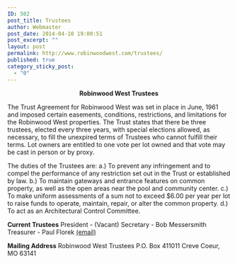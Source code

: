 ```yaml
---
ID: 502
post_title: Trustees
author: Webmaster
post_date: 2014-04-10 19:00:51
post_excerpt: ""
layout: post
permalink: http://www.robinwoodwest.com/trustees/
published: true
category_sticky_post:
  - "0"
---
```

<p style="text-align: center;"><strong>Robinwood West Trustees</strong></p>
The Trust Agreement for Robinwood West was set in place in June, 1961 and imposed certain easements, conditions, restrictions, and limitations for the Robinwood West properties. The Trust states that there be three trustees, elected every three years, with special elections allowed, as necessary, to fill the unexpired terms of Trustees who cannot fulfill their terms. Lot owners are entitled to one vote per lot owned and that vote may be cast in person or by proxy.

The duties of the Trustees are:
a.) To prevent any infringement and to compel the performance of any restriction set out in the Trust or established by law.
b.) To maintain gateways and entrance features on common property, as well as the open areas near the pool and community center.
c.) To make uniform assessments of a sum not to exceed $6.00 per year per lot to raise funds to operate, maintain, repair, or alter the common property.
d.) To act as an Architectural Control Committee.

<strong>Current Trustees</strong>
President - (Vacant)
Secretary - Bob Messersmith
Treasurer - Paul Florek <a href="mailto:RWW.Trustee@gmail.com?subject=Website%20Contact">(email)</a>

<strong>Mailing Address</strong>
Robinwood West Trustees
P.O. Box 411011
Creve Coeur, MO 63141